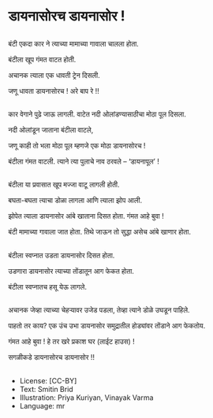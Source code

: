 # डायनासोरच डायनासोर !

##
बंटी एकदा कार ने त्याच्या मामाच्या गावाला चालला होता.

बंटीला खूप गंमत वाटत होती.

अचानक त्याला एक धावती ट्रेन दिसली.

जणू धावता डायनासोरच ! अरे बाप रे !!

##
कार वेगाने पुढे जाऊ लागली. वाटेत नदी ओलांडण्यासाठीचा मोठा पूल दिसला.

नदी ओलांडून जाताना बंटीला वाटले, 

जणू काही तो भला मोठा पूल म्हणजे एक मोठा डायनासोरच !

बंटीला गंमत वाटली. त्याने त्या पुलाचे नाव ठरवले – ‘डायनापूल’ !

##
बंटीला या प्रवासात खूप मज्जा वाटू लागली होती.

बघता-बघता त्याचा डोळा लागला आणि त्याला झोप आली.

झोपेत त्याला डायनासोर आंबे खाताना दिसत होता. गंमत आहे बुवा !

बंटी मामाच्या गावाला जात होता. तिथे जाऊन तो सुद्धा असेच आंबे खाणार होता.

##
बंटीला स्वप्नात उडता डायनासोर दिसत होता.

उडणारा डायनासोर त्याच्या तोंडातून आग फेकत होता.

बंटीला स्वप्नातच हसू येऊ लागले.

##
अचानक जेव्हा त्याच्या चेहऱ्यावर उजेड पडला, तेव्हा त्याने डोळे उघडून पाहिले.

पाहतो तर काय? एक उंच उभा डायनासोर समुद्रातील होड्यांवर तोंडाने आग फेकतोय.

गंमत आहे बुवा ! हे तर खरे प्रकाश घर (लाईट हाउस) !

सगळीकडे डायनासोरच डायनासोर !!

##
* License: [CC-BY]
* Text: Smitin Brid
* Illustration: Priya Kuriyan, Vinayak Varma
* Language: mr
